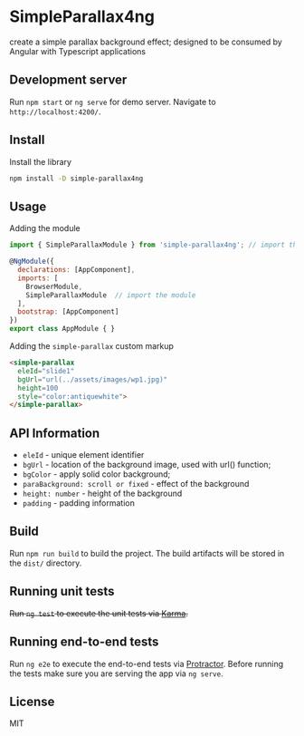 # SimpleParallax4ng

create a simple parallax background effect; designed to be consumed by Angular with Typescript applications

## Development server

Run `npm start` or `ng serve` for demo server. Navigate to `http://localhost:4200/`.

## Install

Install the library

```bash
npm install -D simple-parallax4ng
```

## Usage

Adding the module
```javascript
import { SimpleParallaxModule } from 'simple-parallax4ng'; // import the module

@NgModule({
  declarations: [AppComponent],
  imports: [
    BrowserModule,
    SimpleParallaxModule  // import the module
  ],
  bootstrap: [AppComponent]
})
export class AppModule { }
```

Adding the `simple-parallax` custom markup
```html
<simple-parallax 
  eleId="slide1" 
  bgUrl="url(../assets/images/wp1.jpg)"
  height=100
  style="color:antiquewhite">
</simple-parallax>
```

## API Information


* `eleId` - unique element identifier
* `bgUrl` - location of the background image, used with url() function;
* `bgColor` - apply solid color background;
* `paraBackground: scroll or fixed` - effect of the background
* `height: number` - height of the background
* `padding` - padding information


## Build

Run `npm run build` to build the project. The build artifacts will be stored in the `dist/` directory.

## Running unit tests

~~Run `ng test` to execute the unit tests via [Karma](https://karma-runner.github.io).~~

## Running end-to-end tests

Run `ng e2e` to execute the end-to-end tests via [Protractor](http://www.protractortest.org/).
Before running the tests make sure you are serving the app via `ng serve`.

## License

MIT